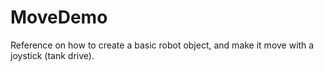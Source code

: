 # MoveDemo
Reference on how to create a basic robot object, and make it move with a joystick (tank drive).
